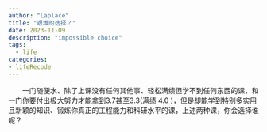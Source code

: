 ```yaml
---
author: "Laplace" 
title: "艰难的选择？"
date: 2023-11-09
description: "impossible choice"
tags:
  - life
categories:
- lifeRecode
---
```


&emsp;&emsp;一门随便水、除了上课没有任何其他事、轻松满绩但学不到任何东西的课，和一门你要付出极大努力才能拿到3.7甚至3.3(满绩 4.0 )，但是却能学到特别多实用且新颖的知识、锻炼你真正的工程能力和科研水平的课，上述两种课，你会选择谁呢？
<!--more-->